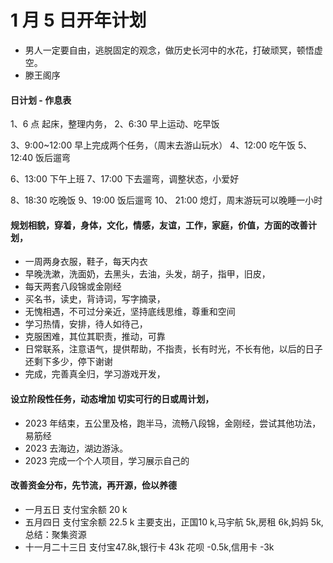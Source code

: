 # 1 月 5 日开年计划

- 男人一定要自由，逃脱固定的观念，做历史长河中的水花，打破顽冥，顿悟虚空。
- 滕王阁序


#### 日计划 - 作息表

1、6 点 起床，整理内务，
2、6:30 早上运动、吃早饭

3、9:00~12:00 早上完成两个任务，（周末去游山玩水）
4、12:00 吃午饭
5、12:40 饭后遛弯

6、13:00 下午上班
7、17:00 下去遛弯，调整状态，小爱好

8、18:30 吃晚饭
9、19:00 饭后遛弯
10、 21:00 熄灯，周末游玩可以晚睡一小时

#### 规划相貌，穿着，身体，文化，情感，友谊，工作，家庭，价值，方面的改善计划，
- 一周两身衣服，鞋子，每天内衣
- 早晚洗漱，洗面奶，去黑头，去油，头发，胡子，指甲，旧皮，
- 每天两套八段锦或金刚经
- 买名书，读史，背诗词，写字摘录，
- 无愧相遇，不可过分亲近，坚持底线思维，尊重和空间
- 学习热情，安排，待人如待己，
- 克服困难，其位其职责，推动，可靠
- 日常联系，注意语气，提供帮助，不指责，长有时光，不长有他，以后的日子还剩下多少，停下谢谢
- 完成，完善真全归，学习游戏开发，

#### 设立阶段性任务，动态增加 切实可行的日或周计划，

- 2023 年结束，五公里及格，跑半马，流畅八段锦，金刚经，尝试其他功法，易筋经
- 2023 去海边，湖边游泳。
- 2023 完成一个个人项目，学习展示自己的


#### 改善资金分布，先节流，再开源，俭以养德

- 一月五日 支付宝余额 20 k
- 五月四日 支付宝余额 22.5 k 主要支出，正国10 k,马宇航 5k,房租 6k,妈妈 5k, 总结：聚集资源
- 十一月二十三日 支付宝47.8k,银行卡 43k 花呗 -0.5k,信用卡 -3k 






